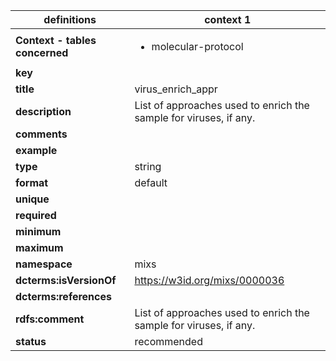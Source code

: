 

| definitions | context 1 |
|-|-|
| **Context - tables concerned** | <ul><li>molecular-protocol</li></ul> |
| **key** |  |
| **title** | virus_enrich_appr |
| **description** | List of approaches used to enrich the sample for viruses, if any. |
| **comments** |  |
| **example** |  |
| **type** | string |
| **format** | default |
| **unique** |  |
| **required** |  |
| **minimum** |  |
| **maximum** |  |
| **namespace** | mixs |
| **dcterms:isVersionOf** | https://w3id.org/mixs/0000036 |
| **dcterms:references** |  |
| **rdfs:comment** | List of approaches used to enrich the sample for viruses, if any. |
| **status** | recommended |
